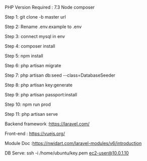 PHP Version Required : 7.3
Node
composer

Step 1: git clone -b master url

Step 2: Rename .env.example to .env

Step 3: connect mysql in env

Step 4: composer install

Step 5: npm install

Step 6: php artisan migrate

Step 7: php artisan db:seed --class=DatabaseSeeder

Step 8: php artisan key:generate

Step 9: php artisan passport:install

Step 10: npm run prod

Step 11: php artisan serve

Backend framework :https://laravel.com/

Front-end : https://vuejs.org/

Module Doc :https://nwidart.com/laravel-modules/v6/introduction

DB Serve: ssh -i /home/ubuntu/key.pem ec2-user@10.0.1.10
